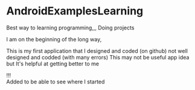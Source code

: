 # AndroidExamplesLearning
Best way to learning programming,,, Doing projects

I am on the beginning of the long way,


This is my first application that I designed and coded (on github)
not well designed and codded (with many errors)
This may not be useful app idea but It's helpful at getting better to me

!!!          
Added to be able to see where I started
